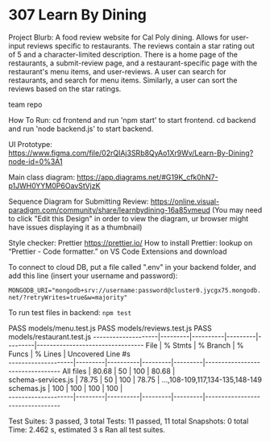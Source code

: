 # 307 Learn By Dining

Project Blurb: A food review website for Cal Poly dining. Allows for user-input reviews specific to restaurants. The reviews contain a star rating out of 5 and a character-limited description. There is a home page of the restaurants, a submit-review page, and a restaurant-specific page with the restaurant's menu items, and user-reviews. A user can search for restaurants, and search for menu items. Similarly, a user can sort the reviews based on the star ratings.

team repo

How To Run:
cd frontend and run 'npm start' to start frontend.
cd backend and run 'node backend.js' to start backend.

UI Prototype: https://www.figma.com/file/02rQIAj3SRb8QyAo1Xr9Wv/Learn-By-Dining?node-id=0%3A1

Main class diagram: https://app.diagrams.net/#G19K_cfk0hN7-p1JWH0YYM0P6OavStVjzK

Sequence Diagram for Submitting Review: https://online.visual-paradigm.com/community/share/learnbydining-16a85vmeud
(You may need to click "Edit this Design" in order to view the diagram, ur browser might have issues displaying it as a thumbnail)

Style checker: Prettier https://prettier.io/
How to install Prettier: lookup on “Prettier - Code formatter.” on VS Code Extensions and download

To connect to cloud DB, put a file called ".env" in your backend folder, and add this line (insert your username and password):

`MONGODB_URI="mongodb+srv://username:password@cluster0.jycgx75.mongodb.net/?retryWrites=true&w=majority"`

To run test files in backend:
`npm test`

 PASS  models/menu.test.js
 PASS  models/reviews.test.js
 PASS  models/restaurant.test.js
--------------------|---------|----------|---------|---------|---------------------------------
File                | % Stmts | % Branch | % Funcs | % Lines | Uncovered Line #s               
--------------------|---------|----------|---------|---------|---------------------------------
All files           |   80.68 |       50 |     100 |   80.68 |                                 
 schema-services.js |   78.75 |       50 |     100 |   78.75 | ...,108-109,117,134-135,148-149 
 schemas.js         |     100 |      100 |     100 |     100 |                                 
--------------------|---------|----------|---------|---------|---------------------------------

Test Suites: 3 passed, 3 total
Tests:       11 passed, 11 total
Snapshots:   0 total
Time:        2.462 s, estimated 3 s
Ran all test suites.
